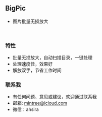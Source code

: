 
## BigPic
- 图片批量无损放大
<br>

### <green>特性
- 批量无损放大，自动扫描目录，一键处理
- 处理速度佳，效果好
- 解放双手，节省工作时间


### <green>联系我
- 有任何问题、意见或建议，欢迎通过联系我
- 邮箱: mintree@icloud.com
- 微信：ahsira

<head>
    <link rel="stylesheet" type="text/css" href="../../style/style.css">
</head>